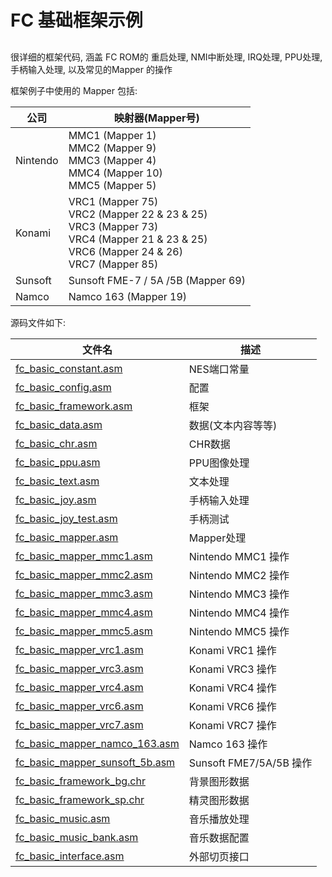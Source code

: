 # FC 基础框架示例

## 

很详细的框架代码, 涵盖 FC ROM的 重启处理, NMI中断处理, IRQ处理, PPU处理, 手柄输入处理, 以及常见的Mapper 的操作

框架例子中使用的 Mapper 包括:

| 公司     | 映射器(Mapper号)                                             |
| -------- | ------------------------------------------------------------ |
| Nintendo | MMC1 (Mapper 1)<br />MMC2 (Mapper 9)<br />MMC3 (Mapper 4)<br />MMC4 (Mapper 10)<br />MMC5 (Mapper 5) |
| Konami   | VRC1 (Mapper 75)<br />VRC2 (Mapper 22 & 23 & 25)<br />VRC3 (Mapper 73)<br />VRC4 (Mapper 21 & 23 & 25)<br />VRC6 (Mapper 24 & 26)<br />VRC7 (Mapper 85) |
| Sunsoft  | Sunsoft FME-7 / 5A /5B (Mapper 69)                           |
| Namco    | Namco 163 (Mapper 19)                                        |



源码文件如下:

| 文件名                         | 描述                    |
| ------------------------------ | ----------------------- |
| [fc_basic_constant.asm](fc_basic_constant.asm) | NES端口常量             |
| [fc_basic_config.asm](fc_basic_config.asm) | 配置                    |
| [fc_basic_framework.asm](fc_basic_framework.asm) | 框架                    |
| [fc_basic_data.asm](fc_basic_data.asm) | 数据(文本内容等等)      |
| [fc_basic_chr.asm](fc_basic_chr.asm) | CHR数据                 |
| [fc_basic_ppu.asm](fc_basic_ppu.asm) | PPU图像处理             |
| [fc_basic_text.asm](fc_basic_text.asm) | 文本处理                |
| [fc_basic_joy.asm](fc_basic_joy.asm) | 手柄输入处理            |
| [fc_basic_joy_test.asm](fc_basic_joy_test.asm) | 手柄测试                |
| [fc_basic_mapper.asm](fc_basic_mapper.asm) | Mapper处理              |
| [fc_basic_mapper_mmc1.asm](fc_basic_mapper_mmc1.asm) | Nintendo MMC1 操作      |
| [fc_basic_mapper_mmc2.asm](fc_basic_mapper_mmc2.asm) | Nintendo MMC2 操作      |
| [fc_basic_mapper_mmc3.asm](fc_basic_mapper_mmc3.asm) | Nintendo MMC3 操作      |
| [fc_basic_mapper_mmc4.asm](fc_basic_mapper_mmc4.asm) | Nintendo MMC4 操作      |
| [fc_basic_mapper_mmc5.asm](fc_basic_mapper_mmc5.asm) | Nintendo MMC5 操作      |
| [fc_basic_mapper_vrc1.asm](fc_basic_mapper_vrc1.asm) | Konami VRC1 操作        |
| [fc_basic_mapper_vrc3.asm](fc_basic_mapper_vrc3.asm) | Konami VRC3 操作        |
| [fc_basic_mapper_vrc4.asm](fc_basic_mapper_vrc4.asm) | Konami VRC4 操作        |
| [fc_basic_mapper_vrc6.asm](fc_basic_mapper_vrc6.asm) | Konami VRC6 操作        |
| [fc_basic_mapper_vrc7.asm](fc_basic_mapper_vrc7.asm) | Konami VRC7 操作        |
| [fc_basic_mapper_namco_163.asm](fc_basic_mapper_namco_163.asm) | Namco 163 操作          |
| [fc_basic_mapper_sunsoft_5b.asm](fc_basic_mapper_sunsoft_5b.asm) | Sunsoft FME7/5A/5B 操作 |
| [fc_basic_framework_bg.chr](fc_basic_framework_bg.chr) | 背景图形数据            |
| [fc_basic_framework_sp.chr](fc_basic_framework_sp.chr) | 精灵图形数据            |
| [fc_basic_music.asm](fc_basic_music.asm) | 音乐播放处理 |
| [fc_basic_music_bank.asm](fc_basic_music_bank.asm) | 音乐数据配置 |
| [fc_basic_interface.asm](fc_basic_interface.asm) | 外部切页接口 |

